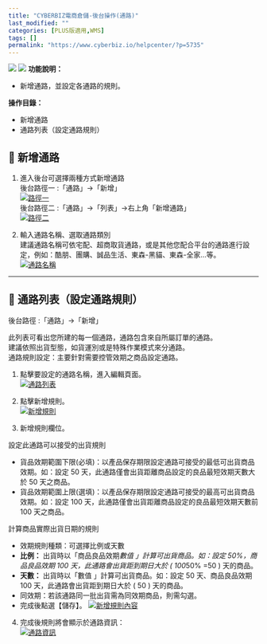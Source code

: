 ```yaml
---
title: "CYBERBIZ電商倉儲-後台操作(通路)"
last_modified: ""
categories: [PLUS版適用,WMS]
tags: []
permalink: "https://www.cyberbiz.io/helpcenter/?p=5735"
---
```


![](https://www.cyberbiz.io/helpcenter/wp-content/uploads/一般版1.png)
![](https://www.cyberbiz.io/helpcenter/wp-content/uploads/PLUS版3.png)
**功能說明：**  

* 新增通路，並設定各通路的規則。

**操作目錄：**

* 新增通路
* 通路列表（設定通路規則）

## 📌 新增通路



1. 進入後台可選擇兩種方式新增通路  
後台路徑一 :「通路」→「新增」  
[![路徑一](https://www.cyberbiz.io/support/wp-content/uploads/CYBERBIZ電商倉儲-後台操作通路01.png)](https://www.cyberbiz.io/support/wp-content/uploads/CYBERBIZ電商倉儲-後台操作通路01.png)  
後台路徑二 :「通路」→「列表」→右上角「新增通路」  
[![路徑二](https://www.cyberbiz.io/support/wp-content/uploads/CYBERBIZ電商倉儲-後台操作通路02.png)](https://www.cyberbiz.io/support/wp-content/uploads/CYBERBIZ電商倉儲-後台操作通路02.png)



2. 輸入通路名稱、選取通路類別  
建議通路名稱可依宅配、超商取貨通路，或是其他您配合平台的通路進行設定，例如：酷朋、團購、誠品生活、東森-黑貓、東森-全家...等。  
[![通路名稱](https://www.cyberbiz.io/support/wp-content/uploads/CYBERBIZ電商倉儲-後台操作通路03.png)](https://www.cyberbiz.io/support/wp-content/uploads/CYBERBIZ電商倉儲-後台操作通路03.png)



* * *

## 📌 通路列表（設定通路規則）


後台路徑 :「通路」→「新增」  


此列表可看出您所建的每一個通路，通路包含來自所屬訂單的通路。  
建議依照出貨型態，如貨運別或是特殊作業模式來分通路。  
通路規則設定：主要針對需要控管效期之商品設定通路。



1. 點擊要設定的通路名稱，進入編輯頁面。  
[![通路列表](https://www.cyberbiz.io/support/wp-content/uploads/CYBERBIZ電商倉儲-後台操作通路04.png)](https://www.cyberbiz.io/support/wp-content/uploads/CYBERBIZ電商倉儲-後台操作通路04.png)



2. 點擊新增規則。  
[![新增規則](https://www.cyberbiz.io/support/wp-content/uploads/CYBERBIZ電商倉儲-後台操作通路05.png)](https://www.cyberbiz.io/support/wp-content/uploads/CYBERBIZ電商倉儲-後台操作通路05.png)



3. 新增規則欄位。  


設定此通路可以接受的出貨規則

* 貨品效期範圍下限(必填)：以產品保存期限設定通路可接受的最低可出貨商品效期。如：設定 50 天，此通路僅會出貨距離商品設定的良品最短效期天數大於 50 天之商品。
* 貨品效期範圍上限(選填)：以產品保存期限設定通路可接受的最高可出貨商品效期。如：設定 100 天，此通路僅會出貨距離商品設定的良品最短效期天數前 100 天之商品。


計算商品實際出貨日期的規則

* 效期規則種類：可選擇比例或天數 
* **比例：** 出貨時以「商品良品效期*數值 」計算可出貨商品。如：設定 50%，商品良品效期 100 天，此通路會出貨距到期日大於 ( 100*50% =50 ) 天的商品。 
* **天數：** 出貨時以「數值 」計算可出貨商品。如：設定 50 天、商品良品效期 100 天，此通路會出貨距到期日大於 ( 50 ) 天的商品。
* 同效期：若該通路同一批出貨需為同效期商品，則需勾選。
* 完成後點選【儲存】。
[![新增規則內容](https://www.cyberbiz.io/support/wp-content/uploads/CYBERBIZ電商倉儲-後台操作通路06.png)](https://www.cyberbiz.io/support/wp-content/uploads/CYBERBIZ電商倉儲-後台操作通路06.png)



4. 完成後規則將會顯示於通路資訊：  
[![通路資訊](https://www.cyberbiz.io/support/wp-content/uploads/CYBERBIZ電商倉儲-後台操作通路07.png)](https://www.cyberbiz.io/support/wp-content/uploads/CYBERBIZ電商倉儲-後台操作通路07.png)

